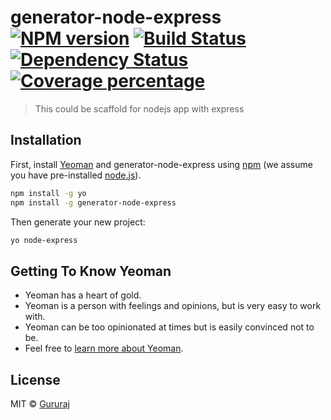 # generator-node-express [![NPM version][npm-image]][npm-url] [![Build Status][travis-image]][travis-url] [![Dependency Status][daviddm-image]][daviddm-url] [![Coverage percentage][coveralls-image]][coveralls-url]
> This could be scaffold for nodejs app with express

## Installation

First, install [Yeoman](http://yeoman.io) and generator-node-express using [npm](https://www.npmjs.com/) (we assume you have pre-installed [node.js](https://nodejs.org/)).

```bash
npm install -g yo
npm install -g generator-node-express
```

Then generate your new project:

```bash
yo node-express
```

## Getting To Know Yeoman

 * Yeoman has a heart of gold.
 * Yeoman is a person with feelings and opinions, but is very easy to work with.
 * Yeoman can be too opinionated at times but is easily convinced not to be.
 * Feel free to [learn more about Yeoman](http://yeoman.io/).

## License

MIT © [Gururaj]()


[npm-image]: https://badge.fury.io/js/generator-node-express.svg
[npm-url]: https://npmjs.org/package/generator-node-express
[travis-image]: https://travis-ci.org/Gururaj26/generator-node-express.svg?branch=master
[travis-url]: https://travis-ci.org/Gururaj26/generator-node-express
[daviddm-image]: https://david-dm.org/Gururaj26/generator-node-express.svg?theme=shields.io
[daviddm-url]: https://david-dm.org/Gururaj26/generator-node-express
[coveralls-image]: https://coveralls.io/repos/Gururaj26/generator-node-express/badge.svg
[coveralls-url]: https://coveralls.io/r/Gururaj26/generator-node-express
